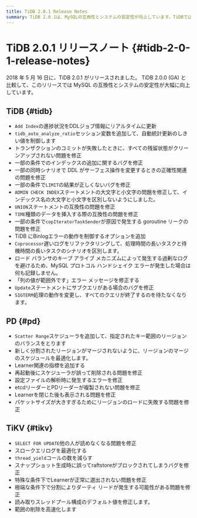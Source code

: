 ```yaml
---
title: TiDB 2.0.1 Release Notes
summary: TiDB 2.0.1は、MySQLの互換性とシステムの安定性が向上しています。TiDBでは、さまざまなバグが修正され、新しい機能が追加されました。PDでは、新しいスケジューラが追加され、リージョンのマージのスケジュールが最適化されました。TiKVでは、さまざまな問題が修正され、スロークエリログが最適化されました。
---
```


# TiDB 2.0.1 リリースノート {#tidb-2-0-1-release-notes}

2018 年 5 月 16 日に、TiDB 2.0.1 がリリースされました。 TiDB 2.0.0 (GA) と比較して、このリリースでは MySQL の互換性とシステムの安定性が大幅に向上しています。

## TiDB {#tidb}

-   `Add Index`の進捗状況をDDLジョブ情報にリアルタイムに更新
-   `tidb_auto_analyze_ratio`セッション変数を追加して、自動統計更新のしきい値を制御します
-   トランザクションのコミットが失敗したときに、すべての残留状態がクリーンアップされない問題を修正
-   一部の条件でのインデックスの追加に関するバグを修正
-   一部の同時シナリオで DDL がサーフェス操作を変更するときの正確性関連の問題を修正
-   一部の条件で`LIMIT`の結果が正しくないバグを修正
-   `ADMIN CHECK INDEX`ステートメントの大文字と小文字の問題を修正して、インデックス名の大文字と小文字を区別しないようにしました。
-   `UNION`ステートメントの互換性の問題を修正
-   `TIME`種類のデータを挿入する際の互換性の問題を修正
-   一部の条件で`copIteratorTaskSender`が原因で発生する goroutine リークの問題を修正
-   TiDB にBinlogエラーの動作を制御するオプションを追加
-   `Coprocessor`遅いログをリファクタリングして、処理時間の長いタスクと待機時間の長いタスクのシナリオを区別します。
-   ロード バランサのキープ アライブ メカニズムによって発生する過剰なログを避けるため、MySQL プロトコル ハンドシェイク エラーが発生した場合は何も記録しません。
-   「列の値が範囲外です」エラー メッセージを修正する
-   `Update`ステートメントにサブクエリがある場合のバグを修正
-   `SIGTERM`処理の動作を変更し、すべてのクエリが終了するのを待たなくなります。

## PD {#pd}

-   `Scatter Range`スケジューラを追加して、指定されたキー範囲のリージョンのバランスをとります
-   新しく分割されたリージョンがマージされないように、リージョンのマージのスケジュールを最適化します。
-   Learner関連の指標を追加する
-   再起動後にスケジューラが誤って削除される問題を修正
-   設定ファイルの解析時に発生するエラーを修正
-   etcdリーダーとPDリーダーが複製されない問題を修正
-   Learnerを閉じた後も表示される問題を修正
-   パケットサイズが大きすぎるためにリージョンのロードに失敗する問題を修正

## TiKV {#tikv}

-   `SELECT FOR UPDATE`他の人が読めなくなる問題を修正
-   スロークエリログを最適化する
-   `thread_yield`コールの数を減らす
-   スナップショット生成時に誤ってraftstoreがブロックされてしまうバグを修正
-   特殊な条件下でLearnerが正常に選出されない問題を修正
-   極端な条件下で分割によりダーティ リードが発生する可能性がある問題を修正
-   読み取りスレッドプール構成のデフォルト値を修正します。
-   範囲の削除を高速化します
